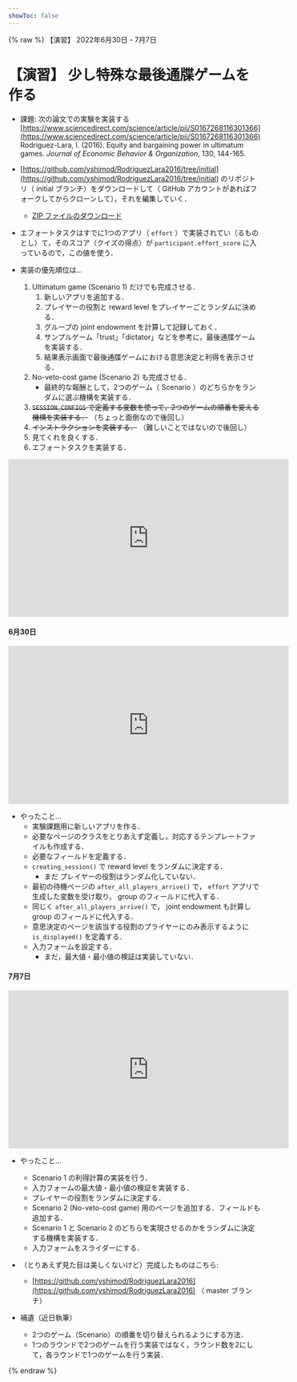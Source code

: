 ```yaml
---
showToc: false
---
```


{% raw %}
【演習】 2022年6月30日・7月7日

# 【演習】 少し特殊な最後通牒ゲームを作る

- 課題: 次の論文での実験を実装する  
[https://www.sciencedirect.com/science/article/pii/S0167268116301366](https://www.sciencedirect.com/science/article/pii/S0167268116301366)  
Rodriguez-Lara, I. (2016). Equity and bargaining power in ultimatum games.
*Journal of Economic Behavior & Organization*, 130, 144-165.


- [https://github.com/yshimod/RodriguezLara2016/tree/initial](https://github.com/yshimod/RodriguezLara2016/tree/initial) のリポジトリ（ initial ブランチ）をダウンロードして（ GitHub アカウントがあればフォークしてからクローンして），それを編集していく．

    - [ZIP ファイルのダウンロード](https://github.com/yshimod/RodriguezLara2016/archive/refs/heads/initial.zip)


- エフォートタスクはすでに1つのアプリ（ `effort` ）で実装されてい（るものとし）て，そのスコア（クイズの得点）が `participant.effort_score` に入っているので，この値を使う．

- 実装の優先順位は...
    1. Ultimatum game (Scenario 1) だけでも完成させる．
        1. 新しいアプリを追加する．
        1. プレイヤーの役割と reward level をプレイヤーごとランダムに決める．
        1. グループの joint endowment を計算して記録しておく．
        1. サンプルゲーム「trust」「dictator」などを参考に，最後通牒ゲームを実装する．
        1. 結果表示画面で最後通牒ゲームにおける意思決定と利得を表示させる．
    1. No-veto-cost game (Scenario 2) も完成させる．
        - 最終的な報酬として，2つのゲーム（ Scenario ）のどちらかをランダムに選ぶ機構を実装する．
    1. ~~`SESSION_CONFIGS` で定義する変数を使って，2つのゲームの順番を変える機構を実装する．~~ （ちょっと面倒なので後回し）
    1. ~~インストラクションを実装する．~~ （難しいことではないので後回し）
    1. 見てくれを良くする．
    1. エフォートタスクを実装する．



<p class="ytubevideo"><iframe width="560" height="315" src="https://www.youtube.com/embed/nZLnngQsWes?rel=0&enablejsapi=1&origin=https://yshimod.github.io/" title="YouTube video player" frameborder="0" allow="accelerometer; autoplay; clipboard-write; encrypted-media; gyroscope; picture-in-picture" allowfullscreen></iframe></p>



#### 6月30日

<p class="ytubevideo"><iframe width="560" height="315" src="https://www.youtube.com/embed/ka8scVX9YzY?rel=0&enablejsapi=1&origin=https://yshimod.github.io/" title="YouTube video player" frameborder="0" allow="accelerometer; autoplay; clipboard-write; encrypted-media; gyroscope; picture-in-picture" allowfullscreen></iframe></p>


- やったこと...
    - 実験課題用に新しいアプリを作る．
    - 必要なページのクラスをとりあえず定義し，対応するテンプレートファイルも作成する．
    - 必要なフィールドを定義する．
    - `creating_session()` で reward level をランダムに決定する．
        - まだ プレイヤーの役割はランダム化していない．
    - 最初の待機ページの `after_all_players_arrive()` で， `effort` アプリで生成した変数を受け取り， group のフィールドに代入する．
    - 同じく `after_all_players_arrive()` で， joint endowment も計算し group のフィールドに代入する．
    - 意思決定のページを該当する役割のプライヤーにのみ表示するように `is_displayed()` を定義する．
    - 入力フォームを設定する．
        - まだ，最大値・最小値の検証は実装していない．


#### 7月7日

<p class="ytubevideo"><iframe width="560" height="315" src="https://www.youtube.com/embed/nU4EayIL9Cc?rel=0&enablejsapi=1&origin=https://yshimod.github.io/" title="YouTube video player" frameborder="0" allow="accelerometer; autoplay; clipboard-write; encrypted-media; gyroscope; picture-in-picture" allowfullscreen></iframe></p>


- やったこと...
    - Scenario 1 の利得計算の実装を行う．
    - 入力フォームの最大値・最小値の検証を実装する．
    - プレイヤーの役割をランダムに決定する．
    - Scenario 2 (No-veto-cost game) 用のページを追加する．フィールドも追加する．
    - Scenario 1 と Scenario 2 のどちらを実現させるのかをランダムに決定する機構を実装する．
    - 入力フォームをスライダーにする．


- （とりあえず見た目は美しくないけど）完成したものはこちら:
    - [https://github.com/yshimod/RodriguezLara2016](https://github.com/yshimod/RodriguezLara2016) （ master ブランチ）


- 補遺（近日執筆）
    - 2つのゲーム（Scenario）の順番を切り替えられるようにする方法．
    - 1つのラウンドで2つのゲームを行う実装ではなく，ラウンド数を2にして，各ラウンドで1つのゲームを行う実装．




{% endraw %}
